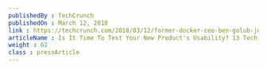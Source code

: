 ```yaml
---
publishedBy : TechCrunch
publishedOn : March 12, 2018
link : https://techcrunch.com/2018/03/12/former-docker-ceo-ben-golub-joins-storj-as-executive-chairman-and-interim-ceo
articleName : Is It Time To Test Your New Product's Usability? 13 Tech Experts Weigh In
weight : 62 
class : pressArticle
---
```

